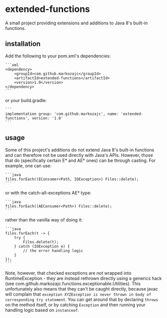 # extended-functions

A small project providing extensions and additions to Java 8's built-in functions.

## installation

Add the following to your pom.xml's dependencies:
	
	```xml
	<dependency>
		<groupId>com.github.markozajc</groupId>
		<artifactId>extended-functions</artifactId>
		<version>1.0</version>
	</dependency>
	```

or your build.gradle:

	```
	implementation group: 'com.github.markozajc', name: 'extended-functions', version: '1.0'
	```
	
## usage

Some of this project's additions do not extend Java 8's built-in functions and can therefore not be used directly with Java's APIs. However, those that do (specifically certain E\* and AE\* ones) can be through casting. For example, one can use:

	```java
	files.forEach((EConsumer<Path, IOException>) Files::delete);
	```

or with the catch-all-exceptions AE\* type:

	```java
	files.forEach((AEConsumer<Path>) Files::delete);
	```

rather than the vanilla way of doing it:

	```java
	files.forEach(t -> {
		try {
			Files.delete(t);
		} catch (IOException e) {
			// the error handling logic
		}
	});
	```

Note, however, that checked exceptions are _not_ wrapped into RuntimeException - they are instead rethrown directly using a generics hack (see com.github.markozajc.functions.exceptionable.Utilities). This unfortunately also means that they can't be caught directly, because javac will complain that `exception XYZException is never thrown in body of corresponding try statement`. You can get around that by declaring `throws` on the method itself, or by catching `Exception` and then running your handling logic based on `instanceof`.